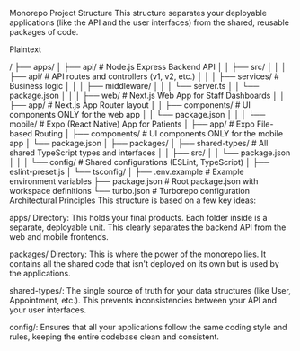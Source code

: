 Monorepo Project Structure
This structure separates your deployable applications (like the API and the user interfaces) from the shared, reusable packages of code.

Plaintext

/
├── apps/
│   ├── api/                     # Node.js Express Backend API
│   │   ├── src/
│   │   │   ├── api/             # API routes and controllers (v1, v2, etc.)
│   │   │   ├── services/        # Business logic
│   │   │   ├── middleware/
│   │   │   └── server.ts
│   │   └── package.json
│   │
│   ├── web/                     # Next.js Web App for Staff Dashboards
│   │   ├── app/                 # Next.js App Router layout
│   │   ├── components/          # UI components ONLY for the web app
│   │   └── package.json
│   │
│   └── mobile/                  # Expo (React Native) App for Patients
│       ├── app/                 # Expo File-based Routing
│       ├── components/          # UI components ONLY for the mobile app
│       └── package.json
│
├── packages/
│   ├── shared-types/            # All shared TypeScript types and interfaces
│   │   ├── src/
│   │   └── package.json
│   │
│   └── config/                  # Shared configurations (ESLint, TypeScript)
│       ├── eslint-preset.js
│       └── tsconfig/
│
├── .env.example                 # Example environment variables
├── package.json                 # Root package.json with workspace definitions
└── turbo.json                   # Turborepo configuration
Architectural Principles
This structure is based on a few key ideas:

apps/ Directory: This holds your final products. Each folder inside is a separate, deployable unit. This clearly separates the backend API from the web and mobile frontends.

packages/ Directory: This is where the power of the monorepo lies. It contains all the shared code that isn't deployed on its own but is used by the applications.

shared-types/: The single source of truth for your data structures (like User, Appointment, etc.). This prevents inconsistencies between your API and your user interfaces.

config/: Ensures that all your applications follow the same coding style and rules, keeping the entire codebase clean and consistent.

